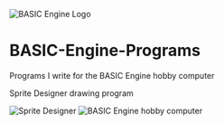 ![BASIC Engine Logo](https://github.com/bitartrate/BASIC-Engine-Programs/blob/master/doc/be_logo.png?raw=true)
# BASIC-Engine-Programs
Programs I write for the BASIC Engine hobby computer

Sprite Designer drawing program

![Sprite Designer](https://github.com/bitartrate/BASIC-Engine-Programs/blob/master/doc/SpriteMakerV109152019.png?raw=true)
![BASIC Engine hobby computer](https://github.com/bitartrate/BASIC-Engine-Programs/blob/master/doc/IMG_20190904_210028.jpg?raw=true)

